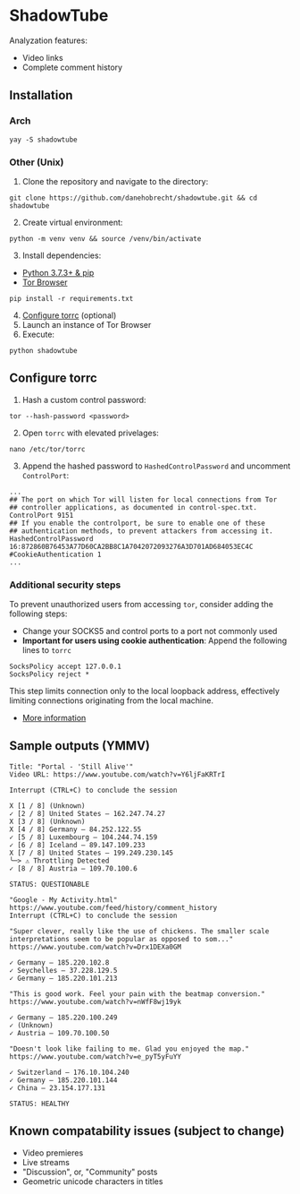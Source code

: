 # ShadowTube
Analyzation features:
 - Video links
 - Complete comment history
## Installation
### Arch
`yay -S shadowtube`
### Other (Unix)
1. Clone the repository and navigate to the directory:
```
git clone https://github.com/danehobrecht/shadowtube.git && cd shadowtube
```
2. Create virtual environment:
```
python -m venv venv && source /venv/bin/activate
```
3. Install dependencies:
 - [Python 3.7.3+ & pip](https://www.python.org/downloads/)
 - [Tor Browser](https://www.torproject.org/)
```
pip install -r requirements.txt
```
4. [Configure torrc](#configure-torrc) (optional)
5. Launch an instance of Tor Browser
6. Execute:
```
python shadowtube
```
## Configure torrc
1. Hash a custom control password:
```
tor --hash-password <password>
```
2. Open `torrc` with elevated privelages:
```
nano /etc/tor/torrc
```
3. Append the hashed password to `HashedControlPassword` and uncomment `ControlPort`:
```
...
## The port on which Tor will listen for local connections from Tor
## controller applications, as documented in control-spec.txt.
ControlPort 9151
## If you enable the controlport, be sure to enable one of these
## authentication methods, to prevent attackers from accessing it.
HashedControlPassword 16:872860B76453A77D60CA2BB8C1A7042072093276A3D701AD684053EC4C
#CookieAuthentication 1
...
```
### Additional security steps
To prevent unauthorized users from accessing `tor`, consider adding the following steps:
- Change your SOCKS5 and control ports to a port not commonly used
- **Important for users using cookie authentication**: Append the following lines to `torrc`
```
SocksPolicy accept 127.0.0.1
SocksPolicy reject *
```
This step limits connection only to the local loopback address, effectively limiting connections originating from the local machine.
- [More information](https://2019.www.torproject.org/docs/documentation.html.en#UpToSpeed)
## Sample outputs (YMMV)
```
Title: "Portal - 'Still Alive'"
Video URL: https://www.youtube.com/watch?v=Y6ljFaKRTrI

Interrupt (CTRL+C) to conclude the session

X [1 / 8] (Unknown)
✓ [2 / 8] United States — 162.247.74.27
X [3 / 8] (Unknown)
X [4 / 8] Germany — 84.252.122.55
✓ [5 / 8] Luxembourg — 104.244.74.159
✓ [6 / 8] Iceland — 89.147.109.233
X [7 / 8] United States — 199.249.230.145
╰─> ⚠ Throttling Detected
✓ [8 / 8] Austria — 109.70.100.6

STATUS: QUESTIONABLE
```
```
"Google - My Activity.html"
https://www.youtube.com/feed/history/comment_history
Interrupt (CTRL+C) to conclude the session

"Super clever, really like the use of chickens. The smaller scale interpretations seem to be popular as opposed to som..."
https://www.youtube.com/watch?v=Drx1DEXa0GM

✓ Germany — 185.220.102.8
✓ Seychelles — 37.228.129.5
✓ Germany — 185.220.101.213

"This is good work. Feel your pain with the beatmap conversion."
https://www.youtube.com/watch?v=nWfF8wj19yk

✓ Germany — 185.220.100.249
✓ (Unknown)
✓ Austria — 109.70.100.50

"Doesn't look like failing to me. Glad you enjoyed the map."
https://www.youtube.com/watch?v=e_pyT5yFuYY

✓ Switzerland — 176.10.104.240
✓ Germany — 185.220.101.144
✓ China — 23.154.177.131

STATUS: HEALTHY
```
## Known compatability issues (subject to change)
 - Video premieres
 - Live streams
 - "Discussion", or, "Community" posts
 - Geometric unicode characters in titles